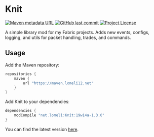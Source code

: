 # Knit
[![Maven metadata URL](https://img.shields.io/maven-metadata/v/https/maven.lomeli12.net/net/lomeli/Knit/maven-metadata.xml.svg)](https://maven.lomeli12.net/net/lomeli/Knit/)
[![GitHub last commit](https://img.shields.io/github/last-commit/lomeli12/Knit.svg)](https://github.com/lomeli12/Knit)
[![Project License](https://img.shields.io/github/license/lomeli12/knit.svg)](https://github.com/Lomeli12/Knit/blob/master/LICENSE)

A simple library mod for my Fabric projects. Adds new events, configs, logging, and utils for packet handling, trades, and commands.

## Usage
Add the Maven repository:

```groovy
repositories {
	maven {
		url "https://maven.lomeli12.net"
	}
}
```

Add Knit to your dependencies:

```groovy
dependencies {
	modCompile "net.lomeli:Knit:19w14a-1.3.0"
}
```

You can find the latest version [here](https://maven.lomeli12.net/net/lomeli/Knit/).
